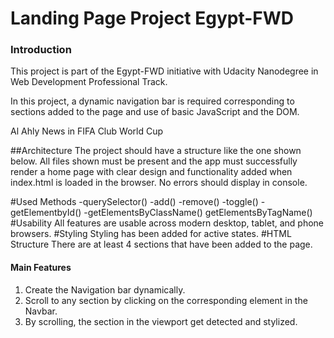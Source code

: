 # Landing Page Project Egypt-FWD


### Introduction

This project is part of the Egypt-FWD initiative with Udacity Nanodegree in Web Development Professional Track.

In this project, a dynamic navigation bar is required corresponding to sections added to the page 
and use of basic JavaScript and the DOM.

Al Ahly News in FIFA Club World Cup

##Architecture
The project should have a structure like the one shown below. 
All files shown must be present and the app must successfully
 render a home page with clear design and functionality added when index.html 
is loaded in the browser. No errors should display in console.

#Used Methods
-querySelector()
-add()
-remove()
-toggle()
-getElementbyId() 
-getElementsByClassName()
getElementsByTagName()
#Usability
All features are usable across modern desktop, tablet, and phone browsers.
#Styling
Styling has been added for active states.
#HTML Structure
There are at least 4 sections that have been added to the page.

#### Main Features
1. Create the Navigation bar dynamically.
2. Scroll to any section by clicking on the corresponding element in the Navbar.
3. By scrolling, the section in the viewport get detected and stylized.




